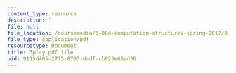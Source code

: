 ```yaml
---
content_type: resource
description: ''
file: null
file_location: /coursemedia/6-004-computation-structures-spring-2017/9115d40527f58703dadfcb923e65ad36_Z3-WzUhl9nQ.pdf
file_type: application/pdf
resourcetype: Document
title: 3play pdf file
uid: 9115d405-27f5-8703-dadf-cb923e65ad36
---
```


